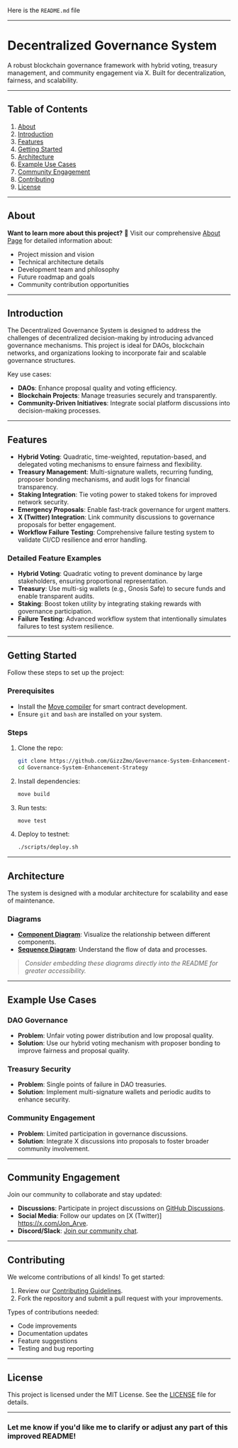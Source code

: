 Here is the `README.md` file

---

# Decentralized Governance System

A robust blockchain governance framework with hybrid voting, treasury management, and community engagement via X. Built for decentralization, fairness, and scalability.

---

## Table of Contents
1. [About](#about)
2. [Introduction](#introduction)
3. [Features](#features)
4. [Getting Started](#getting-started)
5. [Architecture](#architecture)
6. [Example Use Cases](#example-use-cases)
7. [Community Engagement](#community-engagement)
8. [Contributing](#contributing)
9. [License](#license)

---

## About

**Want to learn more about this project?** 📖 Visit our comprehensive [About Page](ABOUT.md) for detailed information about:
- Project mission and vision
- Technical architecture details  
- Development team and philosophy
- Future roadmap and goals
- Community contribution opportunities

---

## Introduction

The Decentralized Governance System is designed to address the challenges of decentralized decision-making by introducing advanced governance mechanisms. This project is ideal for DAOs, blockchain networks, and organizations looking to incorporate fair and scalable governance structures.

Key use cases:
- **DAOs**: Enhance proposal quality and voting efficiency.
- **Blockchain Projects**: Manage treasuries securely and transparently.
- **Community-Driven Initiatives**: Integrate social platform discussions into decision-making processes.

---

## Features

- **Hybrid Voting**: Quadratic, time-weighted, reputation-based, and delegated voting mechanisms to ensure fairness and flexibility.
- **Treasury Management**: Multi-signature wallets, recurring funding, proposer bonding mechanisms, and audit logs for financial transparency.
- **Staking Integration**: Tie voting power to staked tokens for improved network security.
- **Emergency Proposals**: Enable fast-track governance for urgent matters.
- **X (Twitter) Integration**: Link community discussions to governance proposals for better engagement.
- **Workflow Failure Testing**: Comprehensive failure testing system to validate CI/CD resilience and error handling.

### Detailed Feature Examples
- **Hybrid Voting**: Quadratic voting to prevent dominance by large stakeholders, ensuring proportional representation.
- **Treasury**: Use multi-sig wallets (e.g., Gnosis Safe) to secure funds and enable transparent audits.
- **Staking**: Boost token utility by integrating staking rewards with governance participation.
- **Failure Testing**: Advanced workflow system that intentionally simulates failures to test system resilience.

---

## Getting Started

Follow these steps to set up the project:

### Prerequisites
- Install the [Move compiler](https://movelang.org/) for smart contract development.
- Ensure `git` and `bash` are installed on your system.

### Steps
1. Clone the repo:
   ```bash
   git clone https://github.com/GizzZmo/Governance-System-Enhancement-Strategy.git
   cd Governance-System-Enhancement-Strategy
   ```
2. Install dependencies:
   ```bash
   move build
   ```
3. Run tests:
   ```bash
   move test
   ```
4. Deploy to testnet:
   ```bash
   ./scripts/deploy.sh
   ```

---

## Architecture

The system is designed with a modular architecture for scalability and ease of maintenance.

### Diagrams
- **[Component Diagram](https://www.mermaidchart.com/app/projects/77c83721-146e-4ed3-a958-1f9c105480cb/diagrams/f1540a05-3977-4f68-99b4-dddbc0e717e9/version/v0.1/edit)**: Visualize the relationship between different components.
- **[Sequence Diagram](https://www.mermaidchart.com/app/projects/77c83721-146e-4ed3-a958-1f9c105480cb/diagrams/7e4b2036-fe39-4d35-a234-b43aa08fb12f/version/v0.1/edit)**: Understand the flow of data and processes.

> *Consider embedding these diagrams directly into the README for greater accessibility.*

---

## Example Use Cases

### DAO Governance
- **Problem**: Unfair voting power distribution and low proposal quality.
- **Solution**: Use our hybrid voting mechanism with proposer bonding to improve fairness and proposal quality.

### Treasury Security
- **Problem**: Single points of failure in DAO treasuries.
- **Solution**: Implement multi-signature wallets and periodic audits to enhance security.

### Community Engagement
- **Problem**: Limited participation in governance discussions.
- **Solution**: Integrate X discussions into proposals to foster broader community involvement.

---

## Community Engagement

Join our community to collaborate and stay updated:
- **Discussions**: Participate in project discussions on [GitHub Discussions](https://github.com/GizzZmo/Governance-System-Enhancement-Strategy/discussions).
- **Social Media**: Follow our updates on [X (Twitter)] https://x.com/Jon_Arve.
- **Discord/Slack**: [Join our community chat](https://discord.gg/Dy5Epsyc).

---

## Contributing

We welcome contributions of all kinds! To get started:
1. Review our [Contributing Guidelines](CONTRIBUTING.md).
2. Fork the repository and submit a pull request with your improvements.

Types of contributions needed:
- Code improvements
- Documentation updates
- Feature suggestions
- Testing and bug reporting

---

## License

This project is licensed under the MIT License. See the [LICENSE](LICENSE) file for details.

---

### Let me know if you'd like me to clarify or adjust any part of this improved README!
